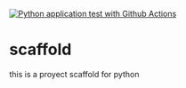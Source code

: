 [![Python application test with Github Actions](https://github.com/memoros77/scaffold/actions/workflows/main.yml/badge.svg)](https://github.com/memoros77/scaffold/actions/workflows/main.yml)

# scaffold
this is a proyect scaffold for python
